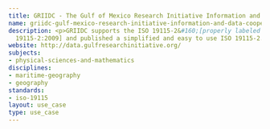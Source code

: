 ```yaml
---
title: GRIIDC - The Gulf of Mexico Research Initiative Information and Data Cooperative
name: griidc-gulf-mexico-research-initiative-information-and-data-cooperative
description: <p>GRIIDC supports the ISO 19115-2&#160;[properly labeled as&#160;ISO
  19115-2:2009] and published a simplified and easy to use ISO 19115-2.</p>
website: http://data.gulfresearchinitiative.org/
subjects:
- physical-sciences-and-mathematics
disciplines:
- maritime-geography
- geography
standards:
- iso-19115
layout: use_case
type: use_case
---
```


